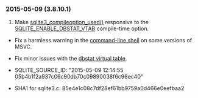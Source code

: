 ### 2015\-05\-09 (3\.8\.10\.1\)

1. Make [sqlite3\_compileoption\_used()](c3ref/compileoption_get.html) responsive to the [SQLITE\_ENABLE\_DBSTAT\_VTAB](compile.html#enable_dbstat_vtab)
 compile\-time option.
- Fix a harmless warning in the [command\-line shell](cli.html) on some versions of MSVC.
- Fix minor issues with the [dbstat virtual table](dbstat.html).

- SQLITE\_SOURCE\_ID: "2015\-05\-09 12:14:55 05b4b1f2a937c06c90db70c09890038f6c98ec40"
- SHA1 for sqlite3\.c: 85e4e1c08c7df28ef61bb9759a0d466e0eefbaa2





